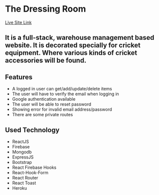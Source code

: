 # The Dressing Room

[Live Site Link](https://the-dressing-room.web.app/)


## It is a full-stack, warehouse management based website. It is decorated specially for cricket equipment. Where various kinds of cricket accessories will be found.


## Features
* A logged in user can get/add/update/delete items
* The user will have to verify the email when logging in
* Google authentication available
* The user will be able to reset password
* Showing error for invalid email address/password
* There are some private routes

## Used Technology
* ReactJS
* Firebase
* Mongodb
* ExpressJS
* Bootstrap
* React Firebase Hooks
* React-Hook-Form
* React Router
* React Toast
* Heroku